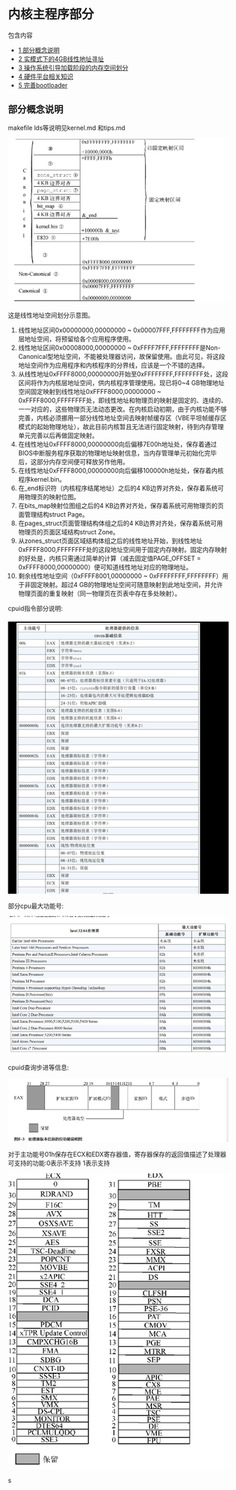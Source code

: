 # 内核主程序部分

包含内容
-  [1 部分概念说明](#c1)
-  [2 实模式下的4GB线性地址寻址](#c2)
-  [3 操作系统引导加载阶段的内存空间划分](#c3)
-  [4 硬件平台相关知识](#c4)
-  [5 完善bootloader](#c5) 


<div id=c1><h2>部分概念说明</h2></div>

makefile lds等说明见kernel.md 和tips.md

<img src="./img/linear_address_assert.png">

这是线性地址空间划分示意图。


1. 线性地址区间0x00000000,00000000 ~ 0x00007FFF,FFFFFFFF作为应用层地址空间，将预留给各个应用程序使用。
2. 线性地址区间0x00008000,00000000 ~ 0xFFFF7FFF,FFFFFFFF是Non-Canonical型地址空间，不能被处理器访问，故保留使用。由此可见，将这段地址空间作为应用程序和内核程序的分界线，应该是一个不错的选择。
3. 从线性地址0xFFFF8000,00000000开始至0xFFFFFFFF,FFFFFFFF处，这段区间将作为内核层地址空间，供内核程序管理使用。现已将0~4 GB物理地址空间固定映射到线性地址0xFFFF8000,00000000 ~ 0xFFFF8000,FFFFFFFF处，即线性地址和物理页的映射是固定的、连续的、一一对应的，这些物理页无法动态更改。在内核启动初期，由于内核功能不够完善，内核必须挪用一部分线性地址空间去映射帧缓存区（VBE平坦帧缓存区模式的起始物理地址），故此目前内核暂且无法进行固定映射，待到内存管理单元完善以后再做固定映射。
4. 在线性地址0xFFFF8000,00000000向后偏移7E00h地址处，保存着通过BIOS中断服务程序获取的物理地址映射信息，当内存管理单元初始化完毕后，这部分内存空间便可释放另作他用。
5. 在线性地址0xFFFF8000,00000000向后偏移100000h地址处，保存着内核程序kernel.bin。
6. 在_end标识符（内核程序结尾地址）之后的4 KB边界对齐处，保存着系统可用物理页的映射位图。
7. 在bits_map映射位图组之后的4 KB边界对齐处，保存着系统可用物理页的页面管理结构struct Page。
8. 在pages_struct页面管理结构体组之后的4 KB边界对齐处，保存着系统可用物理页的页面区域结构struct Zone。
9. 从zones_struct页面区域结构体组之后的线性地址开始，到线性地址0xFFFF8000,FFFFFFFF处的这段地址空间用于固定内存映射。固定内存映射的好处是，内核只需通过简单的计算（减去固定值PAGE_OFFSET = 0xFFFF8000,00000000）便可知道线性地址对应的物理地址。
10. 剩余线性地址空间（0xFFFF8001,00000000 ~ 0xFFFFFFFF,FFFFFFFF）用于非固定映射。超过4 GB的物理地址空间可随意映射到此地址空间，并允许物理页面的重复映射（同一物理页在页表中存在多处映射）。



cpuid指令部分说明:

<img src="./img/cpuid_op.png">

部分cpu最大功能号:

<img src="./img/maxop_cpuid.png">

cpuid查询步进等信息:

<img src="./img/cpuid_version.png">

对于主功能号01h保存在ECX和EDX寄存器值，寄存器保存的返回值描述了处理器可支持的功能:0表示不支持 1表示支持

<img src="./img/return_bit_cpuid.png">

s
